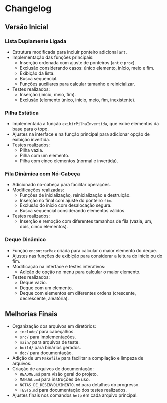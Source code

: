 # Changelog

## Versão Inicial

### Lista Duplamente Ligada

* Estrutura modificada para incluir ponteiro adicional `ant`.
* Implementação das funções principais:
  * Inserção ordenada com ajuste de ponteiros (`ant` e `prox`).
  * Exclusão considerando casos: único elemento, início, meio e fim.
  * Exibição da lista.
  * Busca sequencial.
  * Funções auxiliares para calcular tamanho e reinicializar.
* Testes realizados:
  * Inserção (início, meio, fim).
  * Exclusão (elemento único, início, meio, fim, inexistente).

### Pilha Estática

* Implementada a função `exibirPilhaInvertida`, que exibe elementos da base para o topo.
* Ajustes na interface e na função principal para adicionar opção de exibição invertida.
* Testes realizados:
  * Pilha vazia.
  * Pilha com um elemento.
  * Pilha com cinco elementos (normal e invertida).

### Fila Dinâmica com Nó-Cabeça

* Adicionado nó-cabeça para facilitar operações.
* Modificações realizadas:
  * Funções de inicialização, reinicialização e destruição.
  * Inserção no final com ajuste do ponteiro `fim`.
  * Exclusão do início com desalocação segura.
  * Busca sequencial considerando elementos válidos.
* Testes realizados:
  * Inserção e remoção com diferentes tamanhos de fila (vazia, um, dois, cinco elementos).

### Deque Dinâmico

* Função `encontrarMax` criada para calcular o maior elemento do deque.
* Ajustes nas funções de exibição para considerar a leitura do início ou do fim.
* Modificação na interface e testes interativos:
  * Adição de opção no menu para calcular o maior elemento.
* Testes realizados:
  * Deque vazio.
  * Deque com um elemento.
  * Deque com elementos em diferentes ordens (crescente, decrescente, aleatória).


## Melhorias Finais

- Organização dos arquivos em diretórios:
  - `include/` para cabeçalhos.
  - `src/` para implementações.
  - `main/` para arquivos de teste.
  - `build/` para binários gerados.
  - `doc/` para documentação.
- Adição de um `Makefile` para facilitar a compilação e limpeza de arquivos.
- Criação de arquivos de documentação:
  - `README.md` para visão geral do projeto.
  - `MANUAL.md` para instruções de uso.
  - `NOTAS_DE_DESENVOLVIMENTO.md` para detalhes do progresso.
  - `TESTS.md` para documentação dos testes realizados.
- Ajustes finais nos comandos `help` em cada arquivo principal.
